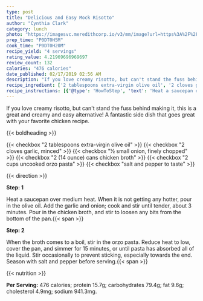 ```yaml
---
type: post
title: "Delicious and Easy Mock Risotto"
author: "Cynthia Clark"
category: lunch
photo: "https://imagesvc.meredithcorp.io/v3/mm/image?url=https%3A%2F%2Fimages.media-allrecipes.com%2Fuserphotos%2F5129266.jpg"
prep_time: "P0DT0H5M"
cook_time: "P0DT0H20M"
recipe_yield: "4 servings"
rating_value: 4.21969696969697
review_count: 132
calories: "476 calories"
date_published: 02/17/2019 02:56 AM
description: "If you love creamy risotto, but can't stand the fuss behind making it, this is a great and creamy and easy alternative! A fantastic side dish that goes great with your favorite chicken recipe."
recipe_ingredient: ['2 tablespoons extra-virgin olive oil', '2 cloves garlic, minced', '½ small onion, finely chopped', '2 (14 ounce) cans chicken broth', '2 cups uncooked orzo pasta', 'salt and pepper to taste']
recipe_instructions: [{'@type': 'HowToStep', 'text': 'Heat a saucepan over medium heat. When it is not getting any hotter, pour in the olive oil. Add the garlic and onion; cook and stir until tender, about 3 minutes. Pour in the chicken broth, and stir to loosen any bits from the bottom of the pan.\n'}, {'@type': 'HowToStep', 'text': 'When the broth comes to a boil, stir in the orzo pasta. Reduce heat to low, cover the pan, and simmer for 15 minutes, or until pasta has absorbed all of the liquid. Stir occasionally to prevent sticking, especially towards the end. Season with salt and pepper before serving.\n'}]
---
```


If you love creamy risotto, but can't stand the fuss behind making it, this is a great and creamy and easy alternative! A fantastic side dish that goes great with your favorite chicken recipe. 

{{< boldheading >}}

{{< checkbox "2 tablespoons extra-virgin olive oil" >}}
{{< checkbox "2 cloves garlic, minced" >}}
{{< checkbox "½ small onion, finely chopped" >}}
{{< checkbox "2 (14 ounce) cans chicken broth" >}}
{{< checkbox "2 cups uncooked orzo pasta" >}}
{{< checkbox "salt and pepper to taste" >}}


{{< direction >}}

**Step: 1**

Heat a saucepan over medium heat. When it is not getting any hotter, pour in the olive oil. Add the garlic and onion; cook and stir until tender, about 3 minutes. Pour in the chicken broth, and stir to loosen any bits from the bottom of the pan.{{< span >}}

**Step: 2**

When the broth comes to a boil, stir in the orzo pasta. Reduce heat to low, cover the pan, and simmer for 15 minutes, or until pasta has absorbed all of the liquid. Stir occasionally to prevent sticking, especially towards the end. Season with salt and pepper before serving.{{< span >}}

{{< nutrition >}}

**Per Serving:** 476 calories; protein 15.7g; carbohydrates 79.4g; fat 9.6g; cholesterol 4.9mg; sodium 941.3mg.